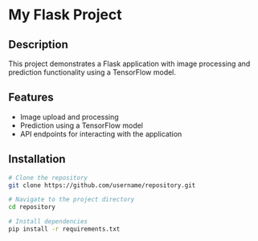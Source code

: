# My Flask Project

## Description
This project demonstrates a Flask application with image processing and prediction functionality using a TensorFlow model.

## Features
- Image upload and processing
- Prediction using a TensorFlow model
- API endpoints for interacting with the application

## Installation
```sh
# Clone the repository
git clone https://github.com/username/repository.git

# Navigate to the project directory
cd repository

# Install dependencies
pip install -r requirements.txt
